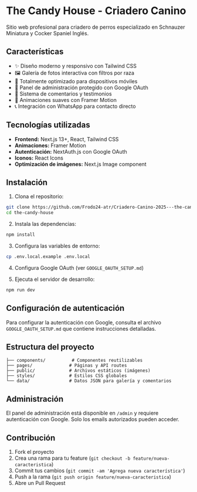 # The Candy House - Criadero Canino

Sitio web profesional para criadero de perros especializado en Schnauzer Miniatura y Cocker Spaniel Inglés.

## Características

- ✨ Diseño moderno y responsivo con Tailwind CSS
- 🖼️ Galería de fotos interactiva con filtros por raza
- 📱 Totalmente optimizado para dispositivos móviles
- 🔐 Panel de administración protegido con Google OAuth
- 💬 Sistema de comentarios y testimonios
- 🌟 Animaciones suaves con Framer Motion
- 📞 Integración con WhatsApp para contacto directo

## Tecnologías utilizadas

- **Frontend:** Next.js 13+, React, Tailwind CSS
- **Animaciones:** Framer Motion
- **Autenticación:** NextAuth.js con Google OAuth
- **Iconos:** React Icons
- **Optimización de imágenes:** Next.js Image component

## Instalación

1. Clona el repositorio:
```bash
git clone https://github.com/Frodo24-atr/Criadero-Canino-2025---the-candy-house.git
cd the-candy-house
```

2. Instala las dependencias:
```bash
npm install
```

3. Configura las variables de entorno:
```bash
cp .env.local.example .env.local
```

4. Configura Google OAuth (ver `GOOGLE_OAUTH_SETUP.md`)

5. Ejecuta el servidor de desarrollo:
```bash
npm run dev
```

## Configuración de autenticación

Para configurar la autenticación con Google, consulta el archivo `GOOGLE_OAUTH_SETUP.md` que contiene instrucciones detalladas.

## Estructura del proyecto

```
├── components/          # Componentes reutilizables
├── pages/              # Páginas y API routes
├── public/             # Archivos estáticos (imágenes)
├── styles/             # Estilos CSS globales
└── data/               # Datos JSON para galería y comentarios
```

## Administración

El panel de administración está disponible en `/admin` y requiere autenticación con Google. Solo los emails autorizados pueden acceder.

## Contribución

1. Fork el proyecto
2. Crea una rama para tu feature (`git checkout -b feature/nueva-caracteristica`)
3. Commit tus cambios (`git commit -am 'Agrega nueva característica'`)
4. Push a la rama (`git push origin feature/nueva-caracteristica`)
5. Abre un Pull Request